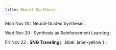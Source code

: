```yaml
---
title: Neural Synthesis
---
```


Mon Nov 18
: Neural-Guided Synthesis
  : []()

Wed Nov 20
: Synthesis as Reinforcement Learning
  : []()

Fri Nov 22
: **SNG Traveling**{: .label .label-yellow }
  : []()

